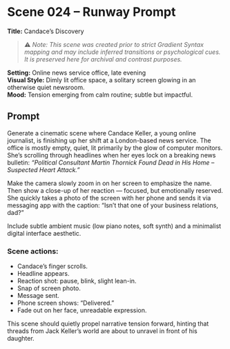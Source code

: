 # Scene 024 – Runway Prompt
**Title:** Candace’s Discovery  

> ⚠️ *Note: This scene was created prior to strict Gradient Syntax mapping and may include inferred transitions or psychological cues. It is preserved here for archival and contrast purposes.*

**Setting:** Online news service office, late evening  
**Visual Style:** Dimly lit office space, a solitary screen glowing in an otherwise quiet newsroom.  
**Mood:** Tension emerging from calm routine; subtle but impactful.

## Prompt

Generate a cinematic scene where Candace Keller, a young online journalist, is finishing up her shift at a London-based news service. The office is mostly empty, quiet, lit primarily by the glow of computer monitors. She’s scrolling through headlines when her eyes lock on a breaking news bulletin: *“Political Consultant Martin Thornick Found Dead in His Home – Suspected Heart Attack.”*

Make the camera slowly zoom in on her screen to emphasize the name. Then show a close-up of her reaction — focused, but emotionally reserved. She quickly takes a photo of the screen with her phone and sends it via messaging app with the caption: “Isn’t that one of your business relations, dad?”

Include subtle ambient music (low piano notes, soft synth) and a minimalist digital interface aesthetic.

### Scene actions:
- Candace’s finger scrolls.
- Headline appears.
- Reaction shot: pause, blink, slight lean-in.
- Snap of screen photo.
- Message sent.
- Phone screen shows: “Delivered.”
- Fade out on her face, unreadable expression.

This scene should quietly propel narrative tension forward, hinting that threads from Jack Keller’s world are about to unravel in front of his daughter.

